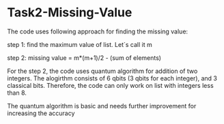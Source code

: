 # Task2-Missing-Value
The code uses following approach for finding the missing value:

step 1: find the maximum value of list. Let´s call it m
        
step 2: missing value = m*(m+1)/2 - (sum of elements)

For the step 2, the code uses quantum algorithm for addition of two integers. The alogirthm consists of 6 qbits (3 qbits for each integer), and 3 classical bits. Therefore, the code can only work on list with integers less than 8.

The quantum algorithm is basic and needs further improvement for increasing the accuracy
